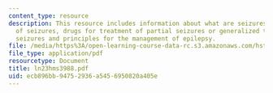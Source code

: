 ```yaml
---
content_type: resource
description: This resource includes information about what are seizures, classification
  of seizures, drugs for treatment of partial seizures or generalized tonic-clonic
  seizures and principles for the management of epilepsy.
file: /media/https%3A/open-learning-course-data-rc.s3.amazonaws.com/hst-151-principles-of-pharmacology-spring-2005/ecb896bb94752936a5456950820a405e_ln23hms3988.pdf
file_type: application/pdf
resourcetype: Document
title: ln23hms3988.pdf
uid: ecb896bb-9475-2936-a545-6950820a405e
---
```

